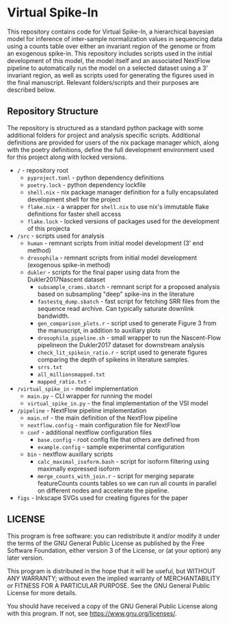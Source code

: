 # Virtual Spike-In

This repository contains code for Virtual Spike-In, a hierarchical bayesian model for inference of inter-sample normalization values in sequencing data using a counts table over either an invariant region of the genome or from an exogenous spike-in.
This repository includes scripts used in the initial development of this model, the model itself and an associated NextFlow pipeline to automatically run the model on a selected dataset using a 3' invariant region, as well as scripts used for generating the figures used in the final manuscript. Relevant folders/scripts and their purposes are described below.

## Repository Structure

The repository is structured as a standard python package with some additional folders for project and analysis specific scripts.
Additional definitions are provided for users of the nix package manager which, along with the poetry definitions, define the full development environment used for this project along with locked versions.

- `/` - repository root
  - `pyproject.toml` - python dependency definitions
  - `poetry.lock` - python dependency lockfile
  - `shell.nix` - nix package manager definition for a fully encapsulated development shell for the project
  - `flake.nix` - a wrapper for `shell.nix` to use nix's immutable flake definitions for faster shell access
  - `flake.lock` - locked versions of packages used for the development of this projecta
- `/src` - scripts used for analysis
  - `human` - remnant scripts from initial model development (3' end method)
  - `drosophila` - remnant scripts from initial model development (exogenous spike-in method)
  - `dukler` - scripts for the final paper using data from the Dukler2017Nascent dataset
	- `subsample_crams.sbatch` - remnant script for a proposed analysis based on subsampling "deep" spike-ins in the literature
	- `fastestq_dump.sbatch` - fast script for fetching SRR files from the sequence read archive. Can typically saturate downlink bandwidth.
	- `gen_comparison_plots.r` - script used to generate Figure 3 from the manuscript, in addition to auxillary plots
	- `drosophila_pipeline.sh` - small wrapper to run the Nascent-Flow pipelineon the Dukler2017 dataset for downstream analysis
	- `check_lit_spikein_ratio.r` - script used to generate figures comparing the depth of spikeins in literature samples.
	- `srrs.txt`
	- `all_millionsmapped.txt`
	- `mapped_ratio.txt` -
- `/virtual_spike_in` - model implementation
  - `main.py` - CLI wrapper for running the model
  - `virtual_spike_in.py` - the final implementation of the VSI model
- `/pipeline` - NextFlow pipeline implementation
  - `main.nf` - the main definition of the NextFlow pipeline
  - `nextflow.config` - main configuration file for NextFlow
  - `conf` - additional nextflow configuration files
	- `base.config` - root config file that others are defined from
	- `example.config` - sample experimental configuration
  - `bin` - nextflow auxillary scripts
	- `calc_maximal_isoform.bash` - script for isoform filtering using maximally expressed isoform
	- `merge_counts_with_join.r` - script for merging separate featureCounts counts tables so we can run all counts in parallel on different nodes and accelerate the pipeline.
- `figs` - Inkscape SVGs used for creating figures for the paper

## LICENSE

This program is free software: you can redistribute it and/or modify it under the terms of the GNU General Public License as published by the Free Software Foundation, either version 3 of the License, or (at your option) any later version.

This program is distributed in the hope that it will be useful, but WITHOUT ANY WARRANTY; without even the implied warranty of MERCHANTABILITY or FITNESS FOR A PARTICULAR PURPOSE. See the GNU General Public License for more details.

You should have received a copy of the GNU General Public License along with this program. If not, see <https://www.gnu.org/licenses/>.
